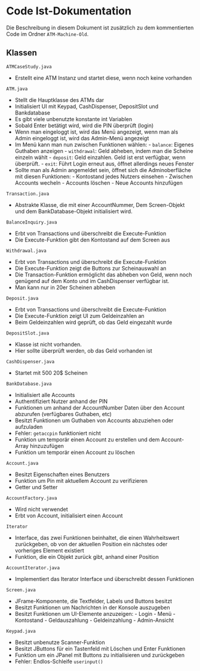 # Code Ist-Dokumentation

Die Beschreibung in diesem Dokument ist zusätzlich zu dem kommentierten Code im Ordner `ATM-Machine-Old`.

## Klassen

`ATMCaseStudy.java`

- Erstellt eine ATM Instanz und startet diese, wenn noch keine vorhanden

`ATM.java`

- Stellt die Hauptklasse des ATMs dar
- Initialisiert UI mit Keypad, CashDispenser, DepositSlot und Bankdatabase
- Es gibt viele unbenutzte konstante int Variablen
- Sobald Enter betätigt wird, wird die PIN überprüft (login)
- Wenn man eingeloggt ist, wird das Menü angezeigt, wenn man als Admin eingeloggt ist, wird das Admin-Menü angezeigt
- Im Menü kann man nun zwischen Funktionen wählen:
      - `balance`: Eigenes Guthaben anzeigen
      - `withdrawal`: Geld abheben, indem man die Scheine einzeln wählt
      - `deposit`: Geld einzahlen. Geld ist erst verfügbar, wenn überprüft.
      - `exit`: Führt Login erneut aus, öffnet allerdings neues Fenster
- Sollte man als Admin angemeldet sein, öffnet sich die Adminoberfläche mit diesen Funktionen:
      - Kontostand jedes Nutzers einsehen
      - Zwischen Accounts wecheln
      - Accounts löschen
      - Neue Accounts hinzufügen

`Transaction.java`

- Abstrakte Klasse, die mit einer AccountNummer, Dem Screen-Objekt und dem BankDatabase-Objekt initialisiert wird.

`BalanceInquiry.java`

- Erbt von Transactions und überschreibt die Execute-Funktion
- Die Execute-Funktion gibt den Kontostand auf dem Screen aus

`Withdrawal.java`

- Erbt von Transactions und überschreibt die Execute-Funktion
- Die Execute-Funktion zeigt die Buttons zur Scheinauswahl an
- Die Transaction-Funktion ermöglicht das abheben von Geld, wenn noch genügend auf dem Konto und im CashDispenser verfügbar ist.
- Man kann nur in 20er Scheinen abheben

`Deposit.java`

- Erbt von Transactions und überschreibt die Execute-Funktion
- Die Execute-Funktion zeigt UI zum Geldeinzahlen an
- Beim Geldeinzahlen wird geprüft, ob das Geld eingezahlt wurde

`DepositSlot.java`

- Klasse ist nicht vorhanden.
- Hier sollte überprüft werden, ob das Geld vorhanden ist

`CashDispenser.java`

- Startet mit 500 20$ Scheinen

`BankDatabase.java`

- Initialisiert alle Accounts
- Authentifiziert Nutzer anhand der PIN
- Funktionen um anhand der AccountNumber Daten über den Account abzurufen (verfügbares Guthaben, etc)
- Besitzt Funktionen um Guthaben von Accounts abzuziehen oder aufzuladen
- Fehler: `getaccpin` funktioniert nicht
- Funktion um temporär einen Account zu erstellen und dem Account-Array hinzuzufügen
- Funktion um temporär einen Account zu löschen

`Account.java`

- Besitzt Eigenschaften eines Benutzers
- Funktion um Pin mit aktuellem Account zu verifizieren
- Getter und Setter

`AccountFactory.java`

- Wird nicht verwendet
- Erbt von Account, initialisiert einen Account

`Iterator`

- Interface, das zwei Funktionen beinhaltet, die einen Wahrheitswert zurückgeben, ob von der aktuellen Position ein nächstes oder vorheriges Element existiert
- Funktion, die ein Objekt zurück gibt, anhand einer Position

`AccountIterator.java`

- Implementiert das Iterator Interface und überschreibt dessen Funktionen

`Screen.java`

- JFrame-Komponente, die Textfelder, Labels und Buttons besitzt
- Besitzt Funktionen um Nachrichten in der Konsole auszugeben
- Besitzt Funktionen um UI-Elemente anzuzeigen:
      - Login
      - Menü
      - Kontostand
      - Geldauszahlung
      - Geldeinzahlung
      - Admin-Ansicht

`Keypad.java`

- Besitzt unbenutze Scanner-Funktion
- Besitzt JButtons für ein Tastenfeld mit Löschen und Enter Funktionen
- Funktion um ein JPanel mit Buttons zu initialisieren und zurückgeben
- Fehler: Endlos-Schleife `userinput()`
